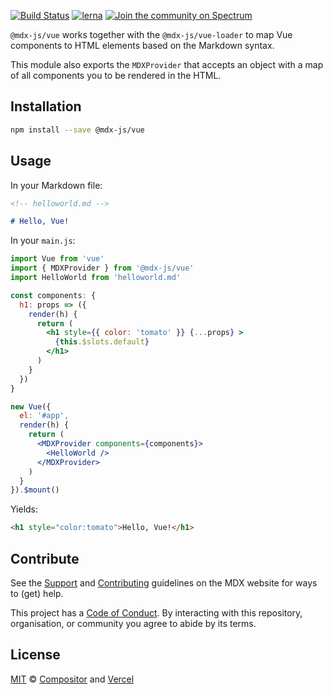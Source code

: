 [![Build Status][build-badge]][build]
[![lerna][lerna-badge]][lerna]
[![Join the community on Spectrum][spectrum-badge]][spectrum]

`@mdx-js/vue` works together with the `@mdx-js/vue-loader` to map Vue components to HTML elements based on the Markdown syntax.

This module also exports the `MDXProvider` that accepts an object with a map of all components you to be rendered in the HTML.

## Installation

```bash
npm install --save @mdx-js/vue
```

## Usage

In your Markdown file:

```markdown
<!-- helloworld.md -->

# Hello, Vue!
```

In your `main.js`:

```jsx
import Vue from 'vue'
import { MDXProvider } from '@mdx-js/vue'
import HelloWorld from 'helloworld.md'

const components: {
  h1: props => ({
    render(h) {
      return (
        <h1 style={{ color: 'tomato' }} {...props} >
          {this.$slots.default}
        </h1>
      )
    }
  })
}

new Vue({
  el: '#app',
  render(h) {
    return (
      <MDXProvider components={components}>
        <HelloWorld />
      </MDXProvider>
    )
  }
}).$mount()
```

Yields:

```html
<h1 style="color:tomato">Hello, Vue!</h1>
```

## Contribute

See the [Support][] and [Contributing][] guidelines on the MDX website for ways
to (get) help.

This project has a [Code of Conduct][coc].
By interacting with this repository, organisation, or community you agree to
abide by its terms.

## License

[MIT][] © [Compositor][] and [Vercel][]

[build]: https://travis-ci.com/mdx-js/mdx
[build-badge]: https://travis-ci.com/mdx-js/mdx.svg?branch=master
[lerna]: https://lernajs.io/
[lerna-badge]: https://img.shields.io/badge/maintained%20with-lerna-cc00ff.svg
[spectrum]: https://spectrum.chat/mdx
[spectrum-badge]: https://withspectrum.github.io/badge/badge.svg
[contributing]: https://mdxjs.com/contributing
[support]: https://mdxjs.com/support
[coc]: https://github.com/mdx-js/.github/blob/master/code-of-conduct.md
[mit]: license
[compositor]: https://compositor.io
[vercel]: https://vercel.com
[mdx]: https://github.com/mdx-js/mdx
[npm]: https://docs.npmjs.com/cli/install
